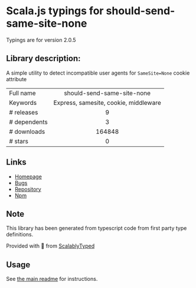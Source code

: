 
# Scala.js typings for should-send-same-site-none

Typings are for version 2.0.5

## Library description:
A simple utility to detect incompatible user agents for `SameSite=None` cookie attribute

|                    |                 |
| ------------------ | :-------------: |
| Full name          | should-send-same-site-none |
| Keywords           | Express, samesite, cookie, middleware |
| # releases         | 9 |
| # dependents       | 3 |
| # downloads        | 164848 |
| # stars            | 0 |

## Links
- [Homepage](https://github.com/linsight/should-send-same-site-none#readme)
- [Bugs](https://github.com/linsight/should-send-same-site-none/issues)
- [Repository](https://github.com/linsight/should-send-same-site-none)
- [Npm](https://www.npmjs.com/package/should-send-same-site-none)
    


## Note
This library has been generated from typescript code from first party type definitions.

Provided with :purple_heart: from [ScalablyTyped](https://github.com/oyvindberg/ScalablyTyped)

## Usage
See [the main readme](../../readme.md) for instructions.


